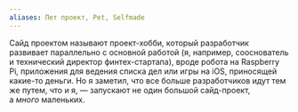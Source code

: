 ```yaml
---
aliases: Пет проект, Pet, Selfmade
---
```


Сайд проектом называют проект-хобби, который разработчик развивает параллельно с основной работой (я, например, сооснователь и технический директор финтех-стартапа), вроде робота на Raspberry Pi, приложения для ведения списка дел или игры на iOS, приносящей какие-то деньги. Но я заметил, что все больше разработчиков идут тем же путем, что и я, — запускают не один большой сайд-проект, а _много_ маленьких.
